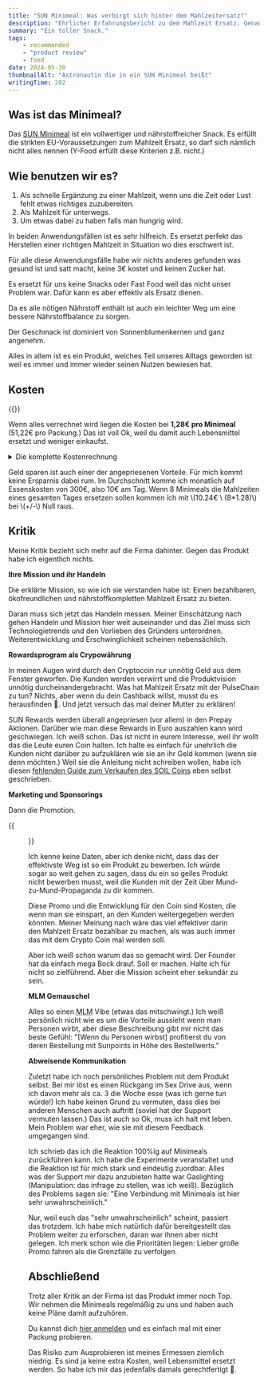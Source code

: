 ```yaml
---
title: "SUN Minimeal: Was verbirgt sich hinter dem Mahlzeitersatz?"
description: "Ehrlicher Erfahrungsbericht zu dem Mahlzeit Ersatz. Genaue Kostenrechung und Erfahrungen mit der Firma dahinter."
summary: "Ein toller Snack."
tags:
    - recommended
    - "product review"
    - food
date: 2024-05-30
thumbnailAlt: "Astronautin die in ein SUN Minimeal beißt"
writingTime: 202
---
```


## Was ist das Minimeal?

Das [SUN Minimeal](https://minimeal.com/share/jneidel) ist ein vollwertiger und nährstoffreicher Snack.
Es erfüllt die strikten EU-Voraussetzungen zum Mahlzeit Ersatz, so darf sich
nämlich nicht alles nennen (Y-Food erfüllt diese Kriterien z.B. nicht.)

## Wie benutzen wir es?

1. Als schnelle Ergänzung zu einer Mahlzeit, wenn uns die Zeit oder Lust
   fehlt etwas richtiges zuzubereiten.
2. Als Mahlzeit für unterwegs.
3. Um etwas dabei zu haben falls man hungrig wird.

In beiden Anwendungsfällen ist es sehr hilfreich.
Es ersetzt perfekt das Herstellen einer richtigen Mahlzeit in Situation wo
dies erschwert ist.

Für alle diese Anwendungsfälle habe wir nichts anderes gefunden was gesund
ist und satt macht, keine 3€ kostet und keinen Zucker hat.

Es ersetzt für uns keine Snacks oder Fast Food weil das nicht unser Problem
war. Dafür kann es aber effektiv als Ersatz dienen.

Da es alle nötigen Nährstoff enthält ist auch ein leichter Weg um eine
bessere Nährstoffbalance zu sorgen.

Der Geschmack ist dominiert von Sonnenblumenkernen und ganz angenehm.

Alles in allem ist es ein Produkt, welches Teil unseres Alltags geworden ist
weil es immer und immer wieder seinen Nutzen bewiesen hat.

## Kosten
{{<katex>}}

Wenn alles verrechnet wird liegen die Kosten bei **1,28€ pro Minimeal** (51,22€ pro Packung.)
Das ist voll Ok, weil du damit auch Lebensmittel ersetzt und weniger einkaufst.

<details>
<summary>Die komplette Kostenrechnung</summary>

- 40 Minimeals mit 20% Abo Rabatt: 56€ pro Packung
- Versand (4,90€ pro zwei Packungen, wenig auf Vorrat weil ein Monat <abbr title="Mindesthaltbarkeitsdatum">MHD</abbr>): +2,45€ pro Packung
- SUN Rewards Cashback: \\(58.45 * 5\\) (aktueller Multiplikator) \\(= 292.25 SPO * 0.02749381\\)$ ([aktueller Preis](https://www.dexview.com/pulse/0x2460328E89260dDFBa4A942a0cfa417F202C04C2)) \\(* .9\\) (Kosten zum auszahlen) \\(= ca. -7.23€\\) pro Packung
- \\(56 + 2.45 - 7.23 = 51.22€\\) pro Packung \\(/ 40 =\\) **1,28€ pro Minimeal**

</details>

Geld sparen ist auch einer der angepriesenen Vorteile.
Für mich kommt keine Ersparnis dabei rum.
Im Durchschnitt komme ich monatlich auf Essenskosten von 300€, also 10€ am Tag.
Wenn 8 Minimeals die Mahlzeiten eines gesamten Tages ersetzen sollen kommen ich mit
\\(10.24€ \ (8*1.28)\\) bei \\(+/-\\) Null raus.

## Kritik

Meine Kritik bezieht sich mehr auf die Firma dahinter.
Gegen das Produkt habe ich eigentlich nichts.

**Ihre Mission und ihr Handeln**

Die erklärte Mission, so wie ich sie verstanden habe ist: Einen bezahlbaren,
ökofreundlichen und nährstoffkompletten Mahlzeit Ersatz zu bieten.

Daran muss sich jetzt das Handeln messen.
Meiner Einschätzung nach gehen Handeln und Mission hier weit
auseinander und das Ziel muss sich Technologietrends und den Vorlieben des
Gründers unterordnen. Weiterentwicklung und Erschwinglichkeit scheinen
nebensächlich.

**Rewardsprogram als Crypowährung**

In meinen Augen wird durch den Cryptocoin nur unnötig Geld aus dem Fenster
geworfen.
Die Kunden werden verwirrt und die Produktvision unnötig
durcheinandergebracht.
Was hat Mahlzeit Ersatz mit der PulseChain zu tun? Nichts, aber wenn du dein
Cashback willst, musst du es herausfinden :slightly_frowning_face:.
Und jetzt versuch das mal deiner Mutter zu erklären!

SUN Rewards werden überall angepriesen (vor allem) in den Prepay Aktionen.
Darüber wie man diese Rewards in Euro auszahlen kann wird geschwiegen.
Ich weiß schon. Das ist nicht in eurem Interesse, weil ihr wollt das die
Leute euren Coin halten.
Ich halte es einfach für unehrlich die Kunden nicht darüber zu aufzuklären
wie sie an ihr Geld kommen (wenn sie denn möchten.)
Weil sie die Anleitung nicht schreiben wollen, habe ich diesen
[fehlenden Guide zum Verkaufen des SOIL Coins](misc/soil-verkaufen) eben selbst geschrieben.

**Marketing und Sponsorings**

Dann die Promotion.

{{<figure src="./e-prix-name-sponsor.de.png" class="w-8/12" alt="Wikipedia page of 2024 Berlin E-Prix" caption="Namesgebender Sponsor bei der Formula E :man-facepalming:">}}

Ich kenne keine Daten, aber ich denke nicht, dass das der effektivste Weg
ist so ein Produkt zu bewerben.
Ich würde sogar so weit gehen zu sagen, dass du ein so geiles Produkt
nicht bewerben musst, weil die Kunden mit der Zeit über Mund-zu-Mund-Propaganda zu dir kommen.

Diese Promo und die Entwicklung für den Coin sind Kosten, die wenn man sie
einspart, an den Kunden weitergegeben werden könnten. Meiner Meinung nach
wäre das viel effektiver darin den Mahlzeit Ersatz bezahlbar zu machen, als
was auch immer das mit dem Crypto Coin mal werden soll.

Aber ich weiß schon warum das so gemacht wird. Der Founder hat da einfach mega
Bock drauf. Soll er machen. Halte ich für nicht so zielführend. Aber die
Mission scheint eher sekundär zu sein.

**MLM Gemauschel**

Alles so einen <abbr title="Multi-Level-Marketing (Pyramidenvermarktung)">MLM</abbr> Vibe (etwas das mitschwingt.)
Ich weiß persönlich nicht wie es um die Vorteile aussieht wenn man Personen
wirbt, aber diese Beschreibung gibt mir nicht das beste Gefühl: "[Wenn du Personen wirbst]
profitierst du von deren Bestellung mit Sunpoints in Höhe des Bestellwerts."

**Abweisende Kommunikation**

Zuletzt habe ich noch persönliches Problem mit dem Produkt selbst.
Bei mir löst es einen Rückgang im Sex Drive aus, wenn ich davon mehr als ca.
3 die Woche esse (was ich gerne tun würde!)
Ich habe keinen Grund zu vermuten, dass dies bei anderen Menschen auch
auftritt (soviel hat der Support vermuten lassen.)
Das ist auch so Ok, muss ich halt mit leben.
Mein Problem war eher, wie sie mit diesem Feedback umgegangen sind.

Ich schrieb das ich die Reaktion 100%ig auf Minimeals zurückführen kann.
Ich habe die Experimente veranstaltet und die Reaktion ist für mich stark
und eindeutig zuordbar.
Alles was der Support mir dazu anzubieten hatte war Gaslighting
(Manipulation: das infrage zu stellen, was ich weiß).
Bezüglich des Problems sagen sie:
"Eine Verbindung mit Minimeals ist hier sehr unwahrscheinlich."

Nur, weil euch das "sehr unwahrscheinlich" scheint, passiert das trotzdem.
Ich habe mich natürlich dafür bereitgestellt das
Problem weiter zu erforschen, daran war ihnen aber nicht gelegen.
Ich merk schon wie die Prioritäten liegen: Lieber große Promo fahren als die
Grenzfälle zu verfolgen.

## Abschließend

Trotz aller Kritik an der Firma ist das Produkt immer noch Top.
Wir nehmen die Minimeals regelmäßig zu uns und haben auch keine Pläne damit
aufzuhören.

Du kannst dich [hier anmelden](https://minimeal.com/share/jneidel) und es
einfach mal mit einer Packung probieren.

Das Risiko zum Ausprobieren ist meines Ermessen ziemlich niedrig. Es sind ja
keine extra Kosten, weil Lebensmittel ersetzt werden.
So habe ich mir das jedenfalls damals gerechtfertigt :slightly_smiling_face:.
